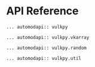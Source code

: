 # API Reference

```{eval-rst}
... automodapi:: vulkpy

... automodapi:: vulkpy.vkarray

... automodapi:: vulkpy.random

... automodapi:: vulkpy.util
```
